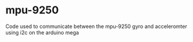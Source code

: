# mpu-9250
Code used to communicate between the mpu-9250 gyro and acceleromter using  i2c on the arduino mega
